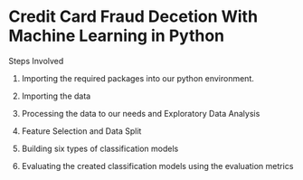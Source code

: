 # Credit Card Fraud Decetion With Machine Learning in Python 
Steps Involved

1. Importing the required packages into our python environment.

2. Importing the data

3. Processing the data to our needs and Exploratory Data Analysis

4. Feature Selection and Data Split

5. Building six types of classification models

6. Evaluating the created classification models using the evaluation metrics
